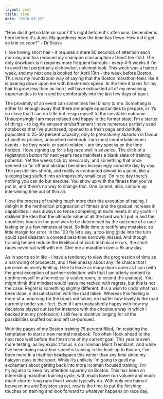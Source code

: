 ```yaml
---
layout: post
title: Time
date: "2016-03-13"
---
```


<div class="message">
  "How did it get so late so soon?
   It's night before it's afternoon.
   December is here before it's June.
   My goodness how the time has flewn.
   How did it get so late so soon?"
   - Dr.Seuss
</div>

I love having short hair - it requires a mere 90 seconds of attention each morning and has reduced my shampoo consumption at least ten-fold. The only drawback is it requires more frequent haircuts - every 4-5 weeks if I’m to avoid that perpetually disheveled, unkempt look. This week was a haircut week, and my next one is booked for April 13th - the week before Boston. This was my roundabout way of saying that the Boston marathon feels like it is bearing down upon me with break-neck speed. In the time it takes for my hair to grow less than an inch I will have exhausted all of my remaining opportunities to train and be comfortably into the last few days of taper. 

The proximity of an event can sometimes feel binary to me. Something is either far enough away that there are ample opportunities to prepare, or it’s so close that I can do little but resign myself to the inevitable outcome. Unsurprisingly I am most relaxed and happy in the former state. I’m a starter of things - to big A’s amusement/bafflement I have numerous  partially used notebooks that I’ve purchased, opened to a fresh page and dutifully populated to 25-50 percent capacity, only to prematurely abandon in favour of another pristine, untouched notebook. I am most comfortable when events - be they work- or sport-related -  are tiny specks on the time horizon. I love signing up for a big race well in advance. The click of a registration button for next year’s race manifests a blank slate of training potential. Yet the weeks tick by inexorably, and something that once seemed so far off and abstract becomes increasingly concrete day by day. The possibilities shrink, and reality is contracted almost to a point, like a sleeping bag stuffed into an impossibly small case. On race day there’s nothing you can do but execute. You show up with the fitness that you’ve put in, and there’s no way to change that. One cannot, alas, conjure up intervening time out of thin air.

I love the process of training much more than the execution of racing. I delight in the methodical progression of fitness and the gradual increase in capabilities. I was always so tense competing at swim meets in my youth - I disliked the idea that the ultimate value of all the hard work I put in and the countless hours in the pool was to be determined by the outcome of  a race lasting only a few minutes at best. So little time to rectify any mistakes; so little margin for error. In the 100 fly let’s say, a too-long glide into the turn could spell disaster: a coveted best-time narrowly missed. And though training helped reduce the likelihood of such technical errors, the short races never sat well with me. Give me a marathon over a 5k any day. 

As in sports so in life - I have a tendency to view the progression of time as a narrowing of prospects, and I feel uneasy about any life choice that I perceive as overly limiting. I like to leave as many doors open as I can (with the great exception of partner-selection: with that I am utterly content to confine myself in a hermetically sealed room, to extend the analogy). You might think this mindset would leave me racked with regrets, but this is not the case. Regret is something slightly different. It is a wish to undo what has been done, a dissatisfaction with the road taken. Whereas this feeling is more of a mourning for the roads not taken, no matter how lovely is the road currently under your feet. Even if I am unabashedly happy with how my decisions played out (as for instance with the circuitous way in which I backed into my profession) I still feel a plaintive longing for all the possibilities snuffed out and left un-pursued.

With the pages of my Boston training 75 percent filled, I’m resisting the temptation to start a new mental notebook. Too often I look ahead to the next race well before the finish line of my current goal. This year is even more testing, as my explicit focus is on Ironman Mont Tremblant. And while I’ve been doing marathon-specific training in the lead-up to Boston, I’ve been more in a triathlon headspace this winter than any time since my halcyon days in the sport. While it’s unlikely I’m going to quell my excitement about getting back into more Ironman focused training, I’m trying also to keep my attention squarely on Boston. This has been an interesting marathon training cycle, with much lower run volume and much _much_ shorter long runs than I would typically do. With only one haircut between me and Boylston street, now is the time to put the finishing touches on training and look forward to whatever happens on race day.